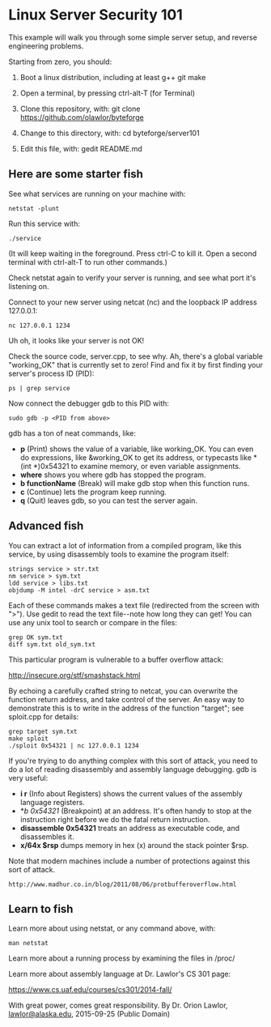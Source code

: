 Linux Server Security 101
=========================

This example will walk you through some simple server setup, and reverse engineering problems.

Starting from zero, you should:

1. Boot a linux distribution, including at least g++ git make

2. Open a terminal, by pressing ctrl-alt-T (for Terminal)
		
3. Clone this repository, with:
		git clone https://github.com/olawlor/byteforge

4. Change to this directory, with:
		cd byteforge/server101

5. Edit this file, with:
		gedit README.md



Here are some starter fish
--------------------------

See what services are running on your machine with:

	netstat -plunt

Run this service with:

	./service

(It will keep waiting in the foreground.  Press ctrl-C to kill it.  Open a second terminal with ctrl-alt-T to run other commands.)

Check netstat again to verify your server is running, and see what port it's listening on.

Connect to your new server using netcat (nc) and the loopback IP address 127.0.0.1:

	nc 127.0.0.1 1234

Uh oh, it looks like your server is not OK!

Check the source code, server.cpp, to see why.  Ah, there's a global variable "working_OK" that is currently set to zero!  Find and fix it by first finding your server's process ID (PID):

	ps | grep service

Now connect the debugger gdb to this PID with:

	sudo gdb -p <PID from above>

gdb has a ton of neat commands, like:

* **p** (Print) shows the value of a variable, like working_OK.  You can even do expressions, like &working_OK to get its address, or typecasts like *(int *)0x54321 to examine memory, or even variable assignments.
* **where** shows you where gdb has stopped the program.
* **b functionName** (Break) will make gdb stop when this function runs.
* **c** (Continue) lets the program keep running.
* **q** (Quit) leaves gdb, so you can test the server again.


Advanced fish
-------------

You can extract a lot of information from a compiled program, like this service, by using disassembly tools to examine the program itself:

	strings service > str.txt
	nm service > sym.txt
	ldd service > libs.txt
	objdump -M intel -drC service > asm.txt

Each of these commands makes a text file (redirected from the screen with ">").  Use gedit to read the text file--note how long they can get!  You can use any unix tool to search or compare in the files:

	grep OK sym.txt
	diff sym.txt old_sym.txt

This particular program is vulnerable to a buffer overflow attack:

  http://insecure.org/stf/smashstack.html

By echoing a carefully crafted string to netcat, you can overwrite the function return address, and take control of the server.  An easy way to demonstrate this is to write in the address of the function "target"; see sploit.cpp for details:

	grep target sym.txt
	make sploit
	./sploit 0x54321 | nc 127.0.0.1 1234

If you're trying to do anything complex with this sort of attack, you need to do a lot of reading disassembly and assembly language debugging.  gdb is very useful:

* **i r** (Info about Registers) shows the current values of the assembly language registers.
* **b *0x54321** (Breakpoint) at an address.  It's often handy to stop at the instruction right before we do the fatal return instruction.
* **disassemble 0x54321** treats an address as executable code, and disassembles it.
* **x/64x $rsp** dumps memory in hex (x) around the stack pointer $rsp.


Note that modern machines include a number of protections against this sort of 
attack.

	http://www.madhur.co.in/blog/2011/08/06/protbufferoverflow.html


Learn to fish
-------------

Learn more about using netstat, or any command above, with:

	man netstat

Learn more about a running process by examining the files in /proc/<PID>

Learn more about assembly language at Dr. Lawlor's CS 301 page:

  https://www.cs.uaf.edu/courses/cs301/2014-fall/



With great power, comes great responsibility.
By Dr. Orion Lawlor, lawlor@alaska.edu, 2015-09-25 (Public Domain)

